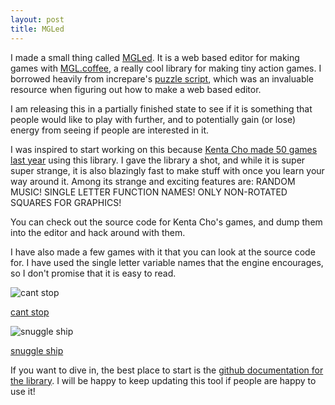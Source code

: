 ```yaml
---
layout: post
title: MGLed
---
```


I made a small thing called [MGLed](http://mgled.neocities.org). It is a web based editor for making games with [MGL.coffee](https://github.com/abagames/mgl.coffee), a really cool library for making tiny action games. I borrowed heavily from increpare's [puzzle script](http://puzzlescript.net), which was an invaluable resource when figuring out how to make a web based editor.

I am releasing this in a partially finished state to see if it is something that people would like to play with further, and to potentially gain (or lose) energy from seeing if people are interested in it.

I was inspired to start working on this because [Kenta Cho made 50 games last year](http://www.asahi-net.or.jp/~cs8k-cyu/blog/2014/12/12/games-in-2014/) using this library. I gave the library a shot, and while it is super super strange, it is also blazingly fast to make stuff with once you learn your way around it. Among its strange and exciting features are: RANDOM MUSIC! SINGLE LETTER FUNCTION NAMES! ONLY NON-ROTATED SQUARES FOR GRAPHICS!

You can check out the source code for Kenta Cho's games, and dump them into the editor and hack around with them.

I have also made a few games with it that you can look at the source code for. I have used the single letter variable names that the engine encourages, so I don't promise that it is easy to read.

![cant stop](https://dl.dropboxusercontent.com/u/43672/blog_static/images/cantstop.gif)

[cant stop](http://mgled.neocities.org/play.html?p=5bf3598ed601df2a2a54)

![snuggle ship](https://dl.dropboxusercontent.com/u/43672/blog_static/images/snuggleship.gif)

[snuggle ship](http://mgled.neocities.org/play.html?p=d1d2de50a687da8df8c4)

If you want to dive in, the best place to start is the [github documentation for the library](https://github.com/abagames/mgl.coffee). I will be happy to keep updating this tool if people are happy to use it!

